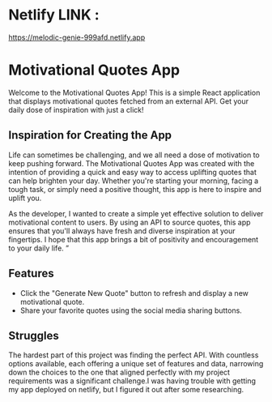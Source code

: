 # Netlify LINK :
https://melodic-genie-999afd.netlify.app

# Motivational Quotes App

Welcome to the Motivational Quotes App! This is a simple React application that displays motivational quotes fetched from an external API. Get your daily dose of inspiration with just a click!

## Inspiration for Creating the App

Life can sometimes be challenging, and we all need a dose of motivation to keep pushing forward. The Motivational Quotes App was created with the intention of providing a quick and easy way to access uplifting quotes that can help brighten your day. Whether you're starting your morning, facing a tough task, or simply need a positive thought, this app is here to inspire and uplift you.

As the developer, I wanted to create a simple yet effective solution to deliver motivational content to users. By using an API to source quotes, this app ensures that you'll always have fresh and diverse inspiration at your fingertips. I hope that this app brings a bit of positivity and encouragement to your daily life.
”


## Features

- Click the "Generate New Quote" button to refresh and display a new motivational quote.
- Share your favorite quotes using the social media sharing buttons.



## Struggles


The hardest part of this project was finding the perfect API. With countless options available, each offering a unique set of features and data, narrowing down the choices to the one that aligned perfectly with my project requirements was a significant challenge.I was having trouble with getting my app deployed on netlify, but I figured it out after some researching. 